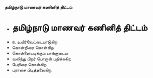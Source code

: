 **தமிழ்நாடு மாணவர் கணினித் திட்டம்**
- # தமிழ்நாடு மாணவர் கணினித் திட்டம்
- a. உயிர்வேட்டையாடுகிற
- கொன்றிரை கொள்கிற
- கொள்ளையடிக்கும் பாங்குடைய
- வலிந்து பிறர் பொருள் பறிக்ககிற
- பேரிரை கொள்கிற
- பராசை பிடித்தலைகிற.

